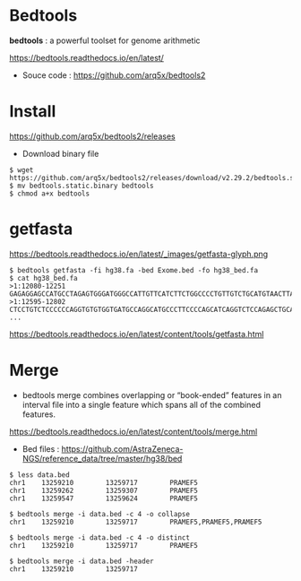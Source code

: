 # Bedtools
**bedtools** : a powerful toolset for genome arithmetic

<https://bedtools.readthedocs.io/en/latest/>

- Souce code : <https://github.com/arq5x/bedtools2>


# Install
<https://github.com/arq5x/bedtools2/releases>

- Download binary file
```
$ wget https://github.com/arq5x/bedtools2/releases/download/v2.29.2/bedtools.static.binary
$ mv bedtools.static.binary bedtools
$ chmod a+x bedtools
```

# getfasta
<https://bedtools.readthedocs.io/en/latest/_images/getfasta-glyph.png>
```
$ bedtools getfasta -fi hg38.fa -bed Exome.bed -fo hg38_bed.fa
$ cat hg38_bed.fa
>1:12080-12251
GAGAGGAGCCATGCCTAGAGTGGGATGGGCCATTGTTCATCTTCTGGCCCCTGTTGTCTGCATGTAACTTAATACCACAACCAGGCATAGGGGAAAGATTGGAGGAAAGATGAGTGAGAGCATCAACTTCTCTCACAACCTAGGCCAGTAAGTAGTGCTTGTGCTCATCTC
>1:12595-12802
CTCCTGTCTCCCCCCAGGTGTGTGGTGATGCCAGGCATGCCCTTCCCCAGCATCAGGTCTCCAGAGCTGCAGAAGACGACGGCCGACTTGGATCACACTCTTGTGAGTGTCCCCAGTGTTGCAGAGGTGAGAGGAGAGTAGACAGTGAGTGGGAGTGGCGTCGCCCCTAGGGCTCTACGGGGCCGGCG
...
```
<https://bedtools.readthedocs.io/en/latest/content/tools/getfasta.html>

# Merge
- bedtools merge combines overlapping or “book-ended” features in an interval file into a single feature which spans all of the combined features.

<https://bedtools.readthedocs.io/en/latest/content/tools/merge.html>


- Bed files : <https://github.com/AstraZeneca-NGS/reference_data/tree/master/hg38/bed>

```
$ less data.bed
chr1    13259210        13259717        PRAMEF5
chr1    13259262        13259307        PRAMEF5
chr1    13259547        13259624        PRAMEF5

$ bedtools merge -i data.bed -c 4 -o collapse
chr1    13259210        13259717        PRAMEF5,PRAMEF5,PRAMEF5

$ bedtools merge -i data.bed -c 4 -o distinct
chr1    13259210        13259717        PRAMEF5

$ bedtools merge -i data.bed -header
chr1    13259210        13259717   
```
